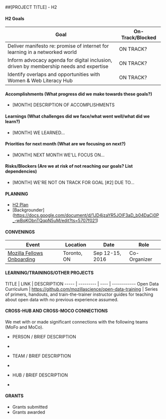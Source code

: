 ##[PROJECT TITLE] - H2

#### H2 Goals

Goal | On-Track/Blocked 
----- | -------- | 
Deliver manifesto re: promise of internet for learning in a networked world | ON TRACK?
Inform advocacy agenda for digital inclusion, driven by membership needs and expertise | ON TRACK?
Identify overlaps and opportunities with Women & Web Literacy Hub | ON TRACK?

#### Accomplishments (What progress did we make towards these goals?)
* [MONTH] DESCRIPTION OF ACCOMPLISHMENTS

#### Learnings (What challenges did we face/what went well/what did we learn?)
* [MONTH] WE LEARNED...

#### Priorities for next month (What are we focusing on next?)
* [MONTH] NEXT MONTH WE'LL FOCUS ON...

#### Risks/Blockers (Are we at risk of not reaching our goals? List dependencies)
* [MONTH] WE'RE NOT ON TRACK FOR GOAL [#2] DUE TO...   

#### PLANNING
* [H2 Plan](https://docs.google.com/document/d/1ylCX0ldm4DhLJS04JixIscR46YPSOzkrqErhb2zvbGM/edit)
* [Backgrounder] (https://docs.google.com/document/d/1JD4jzaYR5JOlF3aD_b04DaCj0P_-wBqKObnTQqpN5uM/edit?ts=5707f021)

#### CONVENINGS

Event | Location | Date | Role
----- | -------- | ---- | -----
[Mozilla Fellows Onboarding](https://public.etherpad-mozilla.org/p/mlnteamcallQ3#lineNumber=158) | Toronto, ON | Sep 12-15, 2016 | Co-Organizer

#### LEARNING/TRAININGS/OTHER PROJECTS

TITLE | LINK | DESCRIPTION
----- | --------- | ---- | ------------
Open Data Curriculum | https://github.com/mozillascience/open-data-training | Series of primers, handouts, and train-the-trainer instructor guides for teaching about open data with no previous experience assumed.

#### CROSS-HUB AND CROSS-MOCO CONNECTIONS
We met with or made significant connections with the following teams (MoFo and MoCo).

* PERSON / BRIEF DESCRIPTION
* 

* TEAM / BRIEF DESCRIPTION
* 

* HUB / BRIEF DESCRIPTION
* 

#### GRANTS
* Grants submitted
* Grants awarded
